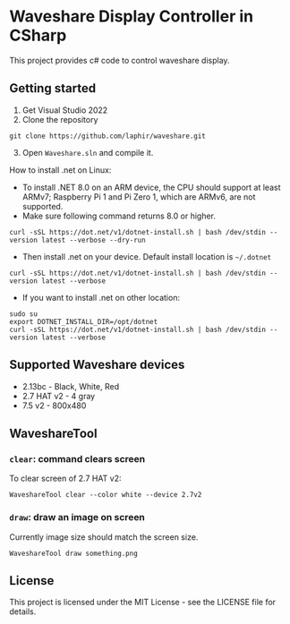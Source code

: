 # Waveshare Display Controller in CSharp

This project provides c# code to control waveshare display.

## Getting started
1. Get Visual Studio 2022
2. Clone the repository
```
git clone https://github.com/laphir/waveshare.git
```
3. Open `Waveshare.sln` and compile it.


How to install .net on Linux:
* To install .NET 8.0 on an ARM device, the CPU should support at least ARMv7; Raspberry Pi 1 and Pi Zero 1, which are ARMv6, are not supported.
* Make sure following command returns 8.0 or higher.
```
curl -sSL https://dot.net/v1/dotnet-install.sh | bash /dev/stdin --version latest --verbose --dry-run
```
* Then install .net on your device. Default install location is `~/.dotnet`
```
curl -sSL https://dot.net/v1/dotnet-install.sh | bash /dev/stdin --version latest --verbose
```
* If you want to install .net on other location:
```
sudo su
export DOTNET_INSTALL_DIR=/opt/dotnet
curl -sSL https://dot.net/v1/dotnet-install.sh | bash /dev/stdin --version latest --verbose
```

## Supported Waveshare devices
* 2.13bc - Black, White, Red
* 2.7 HAT v2 - 4 gray
* 7.5 v2 - 800x480

## WaveshareTool
### `clear`: command clears screen
To clear screen of 2.7 HAT v2:
```
WaveshareTool clear --color white --device 2.7v2
```

### `draw`: draw an image on screen
Currently image size should match the screen size.
```
WaveshareTool draw something.png
```

## License
This project is licensed under the MIT License - see the LICENSE file for details.
